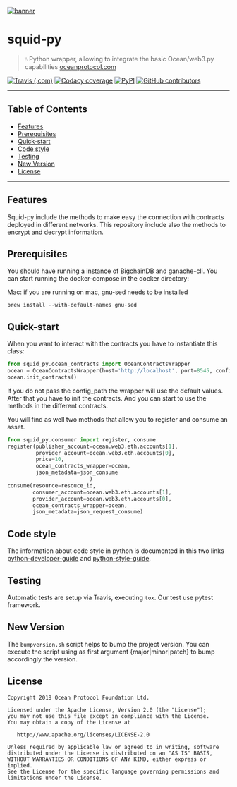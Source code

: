 [![banner](https://raw.githubusercontent.com/oceanprotocol/art/master/github/repo-banner%402x.png)](https://oceanprotocol.com)

# squid-py

> 💧 Python wrapper, allowing to integrate the basic Ocean/web3.py capabilities
> [oceanprotocol.com](https://oceanprotocol.com)

[![Travis (.com)](https://img.shields.io/travis/com/oceanprotocol/squid-py.svg)](https://travis-ci.com/oceanprotocol/squid-py)
[![Codacy coverage](https://img.shields.io/codacy/coverage/7084fbf528934327904a49d458bc46d1.svg)](https://app.codacy.com/project/ocean-protocol/squid-py/dashboard)
[![PyPI](https://img.shields.io/pypi/v/squid-py.svg)](https://pypi.org/project/squid-py/)
[![GitHub contributors](https://img.shields.io/github/contributors/oceanprotocol/squid-py.svg)](https://github.com/oceanprotocol/squid-py/graphs/contributors)

---

## Table of Contents

  - [Features](#features)
  - [Prerequisites](#prerequisites)
  - [Quick-start](#quick-start)
  - [Code style](#code-style)
  - [Testing](#testing)
  - [New Version](#new-version)
  - [License](#license)

---

## Features

Squid-py include the methods to make easy the connection with contracts deployed in different networks.
This repository include also the methods to encrypt and decrypt information.

## Prerequisites

You should have running a instance of BigchainDB and ganache-cli. 
You can start running the docker-compose in the docker directory:

Mac: 
if you are running on mac, gnu-sed needs to be installed
```
brew install --with-default-names gnu-sed
```

## Quick-start

When you want to interact with the contracts you have to instantiate this class:

```python
from squid_py.ocean_contracts import OceanContractsWrapper
ocean = OceanContractsWrapper(host='http://localhost', port=8545, config_path='config.ini')    
ocean.init_contracts()
```
If you do not pass the config_path the wrapper will use the default values. 
After that you have to init the contracts. And you can start to use the methods in the different contracts.

You will find as well two methods that allow you to register and consume an asset.
```python
from squid_py.consumer import register, consume
register(publisher_account=ocean.web3.eth.accounts[1],
         provider_account=ocean.web3.eth.accounts[0],
         price=10,
         ocean_contracts_wrapper=ocean,
         json_metadata=json_consume
                          )
consume(resource=resouce_id,
        consumer_account=ocean.web3.eth.accounts[1],
        provider_account=ocean.web3.eth.accounts[0],
        ocean_contracts_wrapper=ocean,
        json_metadata=json_request_consume)

```

## Code style

The information about code style in python is documented in this two links [python-developer-guide](https://github.com/oceanprotocol/dev-ocean/blob/master/doc/development/python-developer-guide.md)
and [python-style-guide](https://github.com/oceanprotocol/dev-ocean/blob/master/doc/development/python-style-guide.md).
    
## Testing

Automatic tests are setup via Travis, executing `tox`.
Our test use pytest framework.

## New Version

The `bumpversion.sh` script helps to bump the project version. You can execute the script using as first argument {major|minor|patch} to bump accordingly the version.

## License

```
Copyright 2018 Ocean Protocol Foundation Ltd.

Licensed under the Apache License, Version 2.0 (the "License");
you may not use this file except in compliance with the License.
You may obtain a copy of the License at

   http://www.apache.org/licenses/LICENSE-2.0

Unless required by applicable law or agreed to in writing, software
distributed under the License is distributed on an "AS IS" BASIS,
WITHOUT WARRANTIES OR CONDITIONS OF ANY KIND, either express or implied.
See the License for the specific language governing permissions and
limitations under the License.
